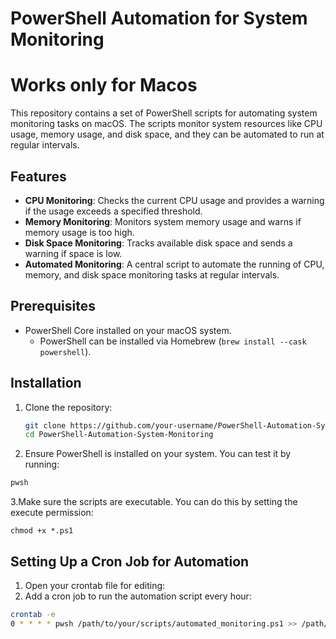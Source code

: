 # PowerShell Automation for System Monitoring
# Works only for Macos
This repository contains a set of PowerShell scripts for automating system monitoring tasks on macOS. The scripts monitor system resources like CPU usage, memory usage, and disk space, and they can be automated to run at regular intervals.

## Features

- **CPU Monitoring**: Checks the current CPU usage and provides a warning if the usage exceeds a specified threshold.
- **Memory Monitoring**: Monitors system memory usage and warns if memory usage is too high.
- **Disk Space Monitoring**: Tracks available disk space and sends a warning if space is low.
- **Automated Monitoring**: A central script to automate the running of CPU, memory, and disk space monitoring tasks at regular intervals.

## Prerequisites

- PowerShell Core installed on your macOS system.
  - PowerShell can be installed via Homebrew (`brew install --cask powershell`).

## Installation

1. Clone the repository:
   ```bash
   git clone https://github.com/your-username/PowerShell-Automation-System-Monitoring.git
   cd PowerShell-Automation-System-Monitoring
   ```
2. Ensure PowerShell is installed on your system. You can test it by running:
  ```bash
  pwsh
  ```
3.Make sure the scripts are executable. You can do this by setting the execute permission:
```
chmod +x *.ps1
```
## Setting Up a Cron Job for Automation
1. Open your crontab file for editing:
2. Add a cron job to run the automation script every hour:
```bash
crontab -e
0 * * * * pwsh /path/to/your/scripts/automated_monitoring.ps1 >> /path/to/log/monitoring.log 2>&1
```





